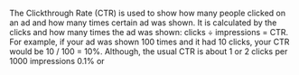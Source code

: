 The Clickthrough Rate (CTR) is used to show how many people clicked on an ad and how many times certain ad was shown. It is calculated by the clicks and how many times the ad was shown: clicks ÷ impressions = CTR. For example, if your ad was shown 100 times and it had 10 clicks, your CTR would be 10 / 100 = 10%. Although, the usual CTR is about 1 or 2 clicks per 1000 impressions 0.1% or 